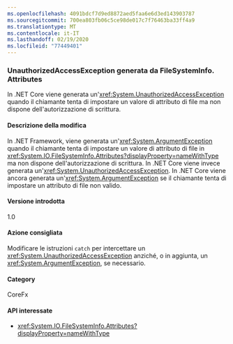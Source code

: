 ```yaml
---
ms.openlocfilehash: 4091bdcf7d9ed8872aed5faa6e6d3ed143903787
ms.sourcegitcommit: 700ea803fb06c5ce98de017c7f76463ba33ff4a9
ms.translationtype: MT
ms.contentlocale: it-IT
ms.lasthandoff: 02/19/2020
ms.locfileid: "77449401"
---
```

### <a name="unauthorizedaccessexception-thrown-by-filesysteminfoattributes"></a>UnauthorizedAccessException generata da FileSystemInfo. Attributes

In .NET Core viene generata un'<xref:System.UnauthorizedAccessException> quando il chiamante tenta di impostare un valore di attributo di file ma non dispone dell'autorizzazione di scrittura.

#### <a name="change-description"></a>Descrizione della modifica

In .NET Framework, viene generata un'<xref:System.ArgumentException> quando il chiamante tenta di impostare un valore di attributo di file in <xref:System.IO.FileSystemInfo.Attributes?displayProperty=nameWithType> ma non dispone dell'autorizzazione di scrittura. In .NET Core viene invece generata un'<xref:System.UnauthorizedAccessException>. In .NET Core viene ancora generata un'<xref:System.ArgumentException> se il chiamante tenta di impostare un attributo di file non valido.

#### <a name="version-introduced"></a>Versione introdotta

1.0

#### <a name="recommended-action"></a>Azione consigliata

Modificare le istruzioni `catch` per intercettare un <xref:System.UnauthorizedAccessException> anziché, o in aggiunta, un <xref:System.ArgumentException>, se necessario.

#### <a name="category"></a>Category

CoreFx

#### <a name="affected-apis"></a>API interessate

- <xref:System.IO.FileSystemInfo.Attributes?displayProperty=nameWithType>

<!--

#### Affected APIs

- `P:System.IO.FileSystemInfo.Attributes`

-->
